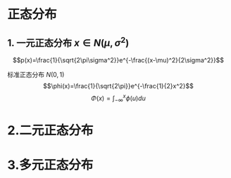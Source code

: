 # 正态分布
## 1. 一元正态分布 $x\in N(\mu,\sigma^2)$
$$p(x)=\frac{1}{\sqrt{2\pi\sigma^2}}e^{-\frac{(x-\mu)^2}{2\sigma^2}}$$

标准正态分布 $N(0,1)$
$$\phi(x)=\frac{1}{\sqrt{2\pi}}e^{-\frac{1}{2}x^2}$$ 
$$\Phi(x)=\int_{-\infty}^{x}\phi(u)du$$


# 2.二元正态分布




# 3.多元正态分布